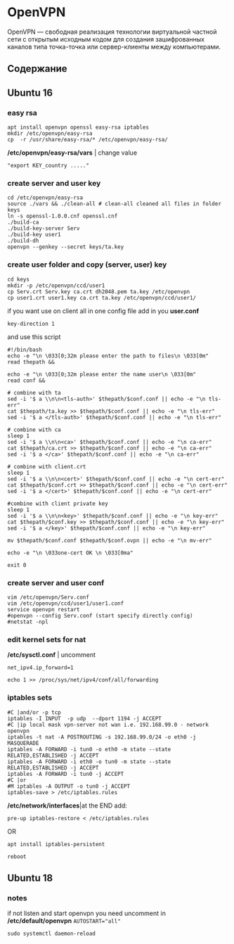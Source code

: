 OpenVPN
====

OpenVPN — свободная реализация технологии виртуальной частной сети с открытым исходным кодом для создания зашифрованных каналoв типа точка-точка или сервер-клиенты между компьютерами.

Содержание
---
Ubuntu 16
---
<!--rehype:body-class=cols-2-->

### easy rsa

```shell
apt install openvpn openssl easy-rsa iptables
mkdir /etc/openvpn/easy-rsa
cp  -r /usr/share/easy-rsa/* /etc/openvpn/easy-rsa/
```

**/etc/openvpn/easy-rsa/vars** | change value

```
"export KEY_country ....."
```

### create server and user key

```shell
cd /etc/openvpn/easy-rsa
source ./vars && ./clean-all # clean-all cleaned all files in folder keys
ln -s openssl-1.0.0.cnf openssl.cnf
./build-ca
./build-key-server Serv
./build-key user1
./build-dh
openvpn --genkey --secret keys/ta.key
```

### create user folder and copy (server, user) key
<!--rehype:wrap-class=row-span-3-->

```shell
cd keys
mkdir -p /etc/openvpn/ccd/user1
cp Serv.crt Serv.key ca.crt dh2048.pem ta.key /etc/openvpn
cp user1.crt user1.key ca.crt ta.key /etc/openvpn/ccd/user1/
```

if you want use on client all in one config file add in you **user.conf**

```
key-direction 1
```

and  use this script

```shell
#!/bin/bash
echo -e "\n \033[0;32m please enter the path to files\n \033[0m"
read thepath &&

echo -e "\n \033[0;32m please enter the name user\n \033[0m"
read conf &&

# combine with ta    
sed -i '$ a \\n\n<tls-auth>' $thepath/$conf.conf || echo -e "\n tls-err"
cat $thepath/ta.key >> $thepath/$conf.conf || echo -e "\n tls-err"
sed -i '$ a </tls-auth>' $thepath/$conf.conf || echo -e "\n tls-err"

# combine with ca
sleep 1
sed -i '$ a \\n\n<ca>' $thepath/$conf.conf || echo -e "\n ca-err"
cat $thepath/ca.crt >> $thepath/$conf.conf || echo -e "\n ca-err"
sed -i '$ a </ca>' $thepath/$conf.conf || echo -e "\n ca-err"

# combine with client.crt
sleep 1
sed -i '$ a \\n\n<cert>' $thepath/$conf.conf || echo -e "\n cert-err"
cat $thepath/$conf.crt >> $thepath/$conf.conf || echo -e "\n cert-err"
sed -i '$ a </cert>' $thepath/$conf.conf || echo -e "\n cert-err"

#combine with client private key     
sleep 1
sed -i '$ a \\n\n<key>' $thepath/$conf.conf || echo -e "\n key-err"
cat $thepath/$conf.key >> $thepath/$conf.conf || echo -e "\n key-err"
sed -i '$ a </key>' $thepath/$conf.conf || echo -e "\n key-err"

mv $thepath/$conf.conf $thepath/$conf.ovpn || echo -e "\n mv-err"

echo -e "\n \033one-cert OK \n \033[0ma"

exit 0
```

### create server and user conf

```shell
vim /etc/openvpn/Serv.conf
vim /etc/openvpn/ccd/user1/user1.conf
service openvpn restart
#openvpn --config Serv.conf (start specify directly config)
#netstat -npl
```

### edit kernel sets for nat

**/etc/sysctl.conf** | uncomment 

```
net_ipv4.ip_forward=1
```

```shell
echo 1 >> /proc/sys/net/ipv4/conf/all/forwarding
```

### iptables sets

```shell
#C |and/or -p tcp
iptables -I INPUT  -p udp  --dport 1194 -j ACCEPT
#C |ip local mask vpn-server not wan i.e. 192.168.99.0 - network openvpn
iptables -t nat -A POSTROUTING -s 192.168.99.0/24 -o eth0 -j MASQUERADE
iptables -A FORWARD -i tun0 -o eth0 -m state --state RELATED,ESTABLISHED -j ACCEPT
iptables -A FORWARD -i eth0 -o tun0 -m state --state RELATED,ESTABLISHED -j ACCEPT
iptables -A FORWARD -i tun0 -j ACCEPT
#C |or 
#M iptables -A OUTPUT -o tun0 -j ACCEPT
iptables-save > /etc/iptables.rules
```

**/etc/network/interfaces**|at the END add:

```
pre-up iptables-restore < /etc/iptables.rules
```

OR

```shell
apt install iptables-persistent
```

```shell
reboot
```


Ubuntu 18
---
<!--rehype:body-class=cols-1-->

### notes

if not listen and start openvpn
you need uncomment in **/etc/default/openvpn** `AUTOSTART="all"`

```shell
sudo systemctl daemon-reload
```
